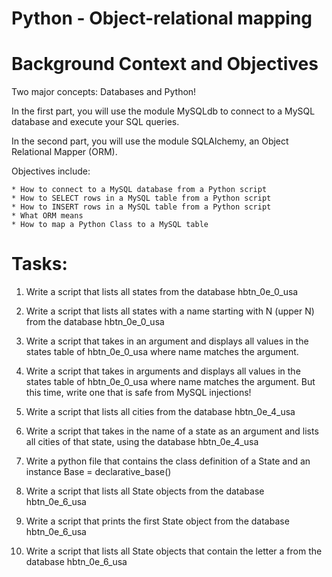 # Python - Object-relational mapping

# Background Context and Objectives

Two major concepts: Databases and Python!

In the first part, you will use the module MySQLdb to connect to a MySQL database and execute your SQL queries.

In the second part, you will use the module SQLAlchemy, an Object Relational Mapper (ORM).

Objectives include:

    * How to connect to a MySQL database from a Python script
    * How to SELECT rows in a MySQL table from a Python script
    * How to INSERT rows in a MySQL table from a Python script
    * What ORM means
    * How to map a Python Class to a MySQL table

# Tasks:

1. Write a script that lists all states from the database hbtn_0e_0_usa

2. Write a script that lists all states with a name starting with N (upper N) from the database hbtn_0e_0_usa

3. Write a script that takes in an argument and displays all values in the states table of hbtn_0e_0_usa where name matches the argument.

4. Write a script that takes in arguments and displays all values in the states table of hbtn_0e_0_usa where name matches the argument. But this time, write one that is safe from MySQL injections!

5. Write a script that lists all cities from the database hbtn_0e_4_usa

6. Write a script that takes in the name of a state as an argument and lists all cities of that state, using the database hbtn_0e_4_usa

7. Write a python file that contains the class definition of a State and an instance Base = declarative_base()

8. Write a script that lists all State objects from the database hbtn_0e_6_usa

9. Write a script that prints the first State object from the database hbtn_0e_6_usa

10. Write a script that lists all State objects that contain the letter a from the database hbtn_0e_6_usa